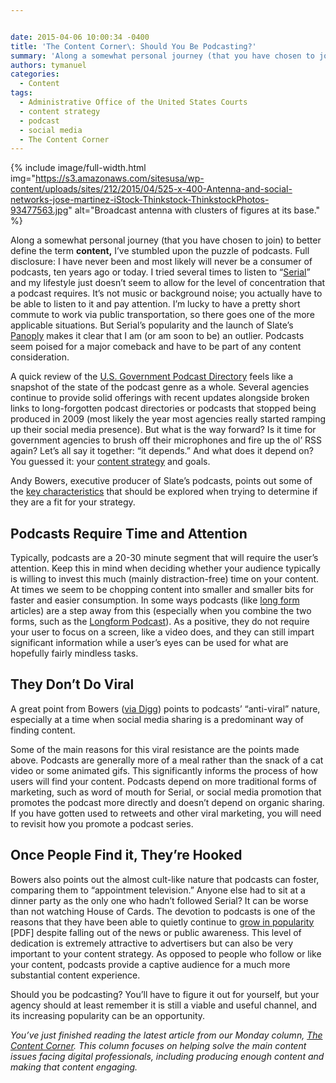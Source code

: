 ```yaml
---


date: 2015-04-06 10:00:34 -0400
title: 'The Content Corner\: Should You Be Podcasting?'
summary: 'Along a somewhat personal journey (that you have chosen to join) to better define the term content,&nbsp; I&rsquo;ve stumbled upon the puzzle of podcasts. Full disclosure\: I have never been and most likely will never be a consumer of podcasts, ten years ago or today. I tried several times to listen to &ldquo;Serial&rdquo; and my'
authors: tymanuel
categories:
  - Content
tags:
  - Administrative Office of the United States Courts
  - content strategy
  - podcast
  - social media
  - The Content Corner
---
```



{% include image/full-width.html img="https://s3.amazonaws.com/sitesusa/wp-content/uploads/sites/212/2015/04/525-x-400-Antenna-and-social-networks-jose-martinez-iStock-Thinkstock-ThinkstockPhotos-93477563.jpg" alt="Broadcast antenna with clusters of figures at its base." %} 

Along a somewhat personal journey (that you have chosen to join) to better define the term **content,** I’ve stumbled upon the puzzle of podcasts. Full disclosure: I have never been and most likely will never be a consumer of podcasts, ten years ago or today. I tried several times to listen to “[Serial](http://serialpodcast.org/)” and my lifestyle just doesn’t seem to allow for the level of concentration that a podcast requires. It&#8217;s not music or background noise; you actually have to be able to listen to it and pay attention. I’m lucky to have a pretty short commute to work via public transportation, so there goes one of the more applicable situations. But Serial’s popularity and the launch of Slate’s [Panoply](http://mashable.com/2015/02/25/slate-podcast-network-panoply/) makes it clear that I am (or am soon to be) an outlier. Podcasts seem poised for a major comeback and have to be part of any content consideration.

A quick review of the [U.S. Government Podcast Directory](http://www.usa.gov/Topics/Reference-Shelf/Libraries/Podcasts.shtml) feels like a snapshot of the state of the podcast genre as a whole. Several agencies continue to provide solid offerings with recent updates alongside broken links to long-forgotten podcast directories or podcasts that stopped being produced in 2009 (most likely the year most agencies really started ramping up their social media presence). But what is the way forward? Is it time for government agencies to brush off their microphones and fire up the ol’ RSS again? Let’s all say it together: “it depends.” And what does it depend on? You guessed it: your [content strategy](https://www.WHATEVER/2015/03/23/the-content-corner-building-a-content-strategy/) and goals.

Andy Bowers, executive producer of Slate’s podcasts, points out some of the [key characteristics](http://www.slate.com/articles/arts/ten_years_in_your_ears/2014/12/podcast_10th_anniversary_slate_s_executive_producer_andy_bowers_on_the_state.html) that should be explored when trying to determine if they are a fit for your strategy.

## Podcasts Require Time and Attention

Typically, podcasts are a 20-30 minute segment that will require the user’s attention. Keep this in mind when deciding whether your audience typically is willing to invest this much (mainly distraction-free) time on your content. At times we seem to be chopping content into smaller and smaller bits for faster and easier consumption. In some ways podcasts (like [long form](http://longform.org/) articles) are a step away from this (especially when you combine the two forms, such as the [Longform Podcast](http://longform.org/podcast)). As a positive, they do not require your user to focus on a screen, like a video does, and they can still impart significant information while a user’s eyes can be used for what are hopefully fairly mindless tasks.

## They Don’t Do Viral

A great point from Bowers ([via Digg](http://digg.com/originals/why-audio-never-goes-viral)) points to podcasts&#8217; &#8220;anti-viral&#8221; nature, especially at a time when social media sharing is a predominant way of finding content.

Some of the main reasons for this viral resistance are the points made above. Podcasts are generally more of a meal rather than the snack of a cat video or some animated gifs. This significantly informs the process of how users will find your content. Podcasts depend on more traditional forms of marketing, such as word of mouth for Serial, or social media promotion that promotes the podcast more directly and doesn&#8217;t depend on organic sharing. If you have gotten used to retweets and other viral marketing, you will need to revisit how you promote a podcast series.

## Once People Find it, They&#8217;re Hooked

Bowers also points out the almost cult-like nature that podcasts can foster, comparing them to &#8220;appointment television.&#8221; Anyone else had to sit at a dinner party as the only one who hadn&#8217;t followed Serial? It can be worse than not watching House of Cards. The devotion to podcasts is one of the reasons that they have been able to quietly continue to [grow in popularity](http://www.edisonresearch.com/wp-content/uploads/2014/03/The-Infinite-Dial-2014-from-Edison-Research-and-Triton-Digital.pdf#42) [PDF] despite falling out of the news or public awareness. This level of dedication is extremely attractive to advertisers but can also be very important to your content strategy. As opposed to people who follow or like your content, podcasts provide a captive audience for a much more substantial content experience.

Should you be podcasting? You’ll have to figure it out for yourself, but your agency should at least remember it is still a viable and useful channel, and its increasing popularity can be an opportunity.

_You’ve just finished reading the latest article from our Monday column, [The Content Corner](https://www.WHATEVER/tag/the-content-corner/). This column focuses on helping solve the main content issues facing digital professionals, including producing enough content and making that content engaging._